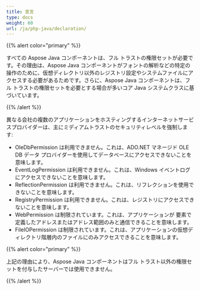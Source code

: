 ```yaml
---
title: 宣言
type: docs
weight: 60
url: /ja/php-java/declaration/
---
```


{{% alert color="primary" %}} 

すべての Aspose Java コンポーネントは、フル トラストの権限セットが必要です。その理由は、Aspose Java コンポーネントがフォントの解析などの特定の操作のために、仮想ディレクトリ以外のレジストリ設定やシステムファイルにアクセスする必要があるためです。さらに、Aspose Java コンポーネントは、フル トラストの権限セットを必要とする場合が多いコア Java システムクラスに基づいています。 

{{% /alert %}} 

異なる会社の複数のアプリケーションをホスティングするインターネットサービスプロバイダーは、主にミディアムトラストのセキュリティレベルを強制します: 

- OleDbPermission は利用できません。これは、ADO.NET マネージド OLE DB データ プロバイダーを使用してデータベースにアクセスできないことを意味します。
- EventLogPermission は利用できません。これは、Windows イベントログにアクセスできないことを意味します。
- ReflectionPermission は利用できません。これは、リフレクションを使用できないことを意味します。
- RegistryPermission は利用できません。これは、レジストリにアクセスできないことを意味します。
- WebPermission は制限されています。これは、アプリケーションが <trust> 要素で定義したアドレスまたはアドレス範囲のみと通信できることを意味します。
- FileIOPermission は制限されています。これは、アプリケーションの仮想ディレクトリ階層内のファイルにのみアクセスできることを意味します。

{{% alert color="primary" %}} 

上記の理由により、Aspose Java コンポーネントはフル トラスト以外の権限セットを付与したサーバーでは使用できません。 

{{% /alert %}}